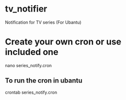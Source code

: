 # tv_notifier
Notification for TV series (For Ubantu)

# Create your own cron or use included one
nano series_notify.cron

To run the cron in ubantu
-------------------------------------------
crontab series_notify.cron
